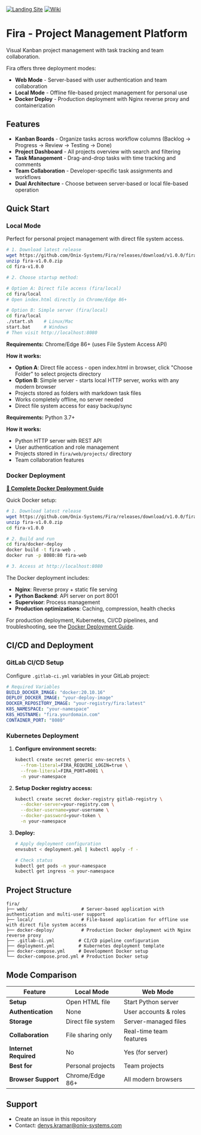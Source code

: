 
[![Landing Site](https://img.shields.io/badge/Website-Landing%20Page-blue?logo=web)](https://onix-systems-android-tasks.dev.onix.team/landing/index.html)
[![Wiki](https://img.shields.io/badge/Wiki-GitHub%20Wiki-green?logo=tools)](https://github.com/Onix-Systems/Fira/wiki)

# Fira - Project Management Platform

Visual Kanban project management with task tracking and team collaboration.

Fira offers three deployment modes:
- **Web Mode** - Server-based with user authentication and team collaboration
- **Local Mode** - Offline file-based project management for personal use
- **Docker Deploy** - Production deployment with Nginx reverse proxy and containerization

## Features

- **Kanban Boards** - Organize tasks across workflow columns (Backlog → Progress → Review → Testing → Done)
- **Project Dashboard** - All projects overview with search and filtering
- **Task Management** - Drag-and-drop tasks with time tracking and comments
- **Team Collaboration** - Developer-specific task assignments and workflows
- **Dual Architecture** - Choose between server-based or local file-based operation

## Quick Start

### Local Mode

Perfect for personal project management with direct file system access.

```bash
# 1. Download latest release
wget https://github.com/Onix-Systems/Fira/releases/download/v1.0.0/fira-v1.0.0.zip
unzip fira-v1.0.0.zip
cd fira-v1.0.0

# 2. Choose startup method:

# Option A: Direct file access (fira/local)
cd fira/local
# Open index.html directly in Chrome/Edge 86+

# Option B: Simple server (fira/local)
cd fira/local
./start.sh    # Linux/Mac
start.bat     # Windows
# Then visit http://localhost:8080
```

**Requirements:** Chrome/Edge 86+ (uses File System Access API)

**How it works:**
- **Option A**: Direct file access - open index.html in browser, click "Choose Folder" to select projects directory
- **Option B**: Simple server - starts local HTTP server, works with any modern browser
- Projects stored as folders with markdown task files
- Works completely offline, no server needed
- Direct file system access for easy backup/sync

**Requirements:** Python 3.7+

**How it works:**
- Python HTTP server with REST API
- User authentication and role management
- Projects stored in `fira/web/projects/` directory
- Team collaboration features

### Docker Deployment

**[📖 Complete Docker Deployment Guide](fira/docker-deploy/README.md)**

Quick Docker setup:

```bash
# 1. Download latest release
wget https://github.com/Onix-Systems/Fira/releases/download/v1.0.0/fira-v1.0.0.zip
unzip fira-v1.0.0.zip
cd fira-v1.0.0

# 2. Build and run
cd fira/docker-deploy
docker build -t fira-web .
docker run -p 8080:80 fira-web

# 3. Access at http://localhost:8080
```

The Docker deployment includes:
- **Nginx**: Reverse proxy + static file serving
- **Python Backend**: API server on port 8001
- **Supervisor**: Process management
- **Production optimizations**: Caching, compression, health checks

For production deployment, Kubernetes, CI/CD pipelines, and troubleshooting, see the [Docker Deployment Guide](fira/docker-deploy/README.md).


## CI/CD and Deployment

### GitLab CI/CD Setup

Configure `.gitlab-ci.yml` variables in your GitLab project:

```yaml
# Required Variables
BUILD_DOCKER_IMAGE: "docker:20.10.16"
DEPLOY_DOCKER_IMAGE: "your-deploy-image"
DOCKER_REPOSITORY_IMAGE: "your-registry/fira:latest"
K8S_NAMESPACE: "your-namespace"
K8S_HOSTNAME: "fira.yourdomain.com"
CONTAINER_PORT: "8080"
```

### Kubernetes Deployment

1. **Configure environment secrets:**
   ```bash
   kubectl create secret generic env-secrets \
     --from-literal=FIRA_REQUIRE_LOGIN=true \
     --from-literal=FIRA_PORT=8001 \
     -n your-namespace
   ```

2. **Setup Docker registry access:**
   ```bash
   kubectl create secret docker-registry gitlab-registry \
     --docker-server=your-registry.com \
     --docker-username=your-username \
     --docker-password=your-token \
     -n your-namespace
   ```

3. **Deploy:**
   ```bash
   # Apply deployment configuration
   envsubst < deployment.yml | kubectl apply -f -
   
   # Check status
   kubectl get pods -n your-namespace
   kubectl get ingress -n your-namespace
   ```

## Project Structure

```
fira/
├── web/                    # Server-based application with authentication and multi-user support
├── local/                  # File-based application for offline use with direct file system access
├── docker-deploy/          # Production Docker deployment with Nginx reverse proxy
├── .gitlab-ci.yml         # CI/CD pipeline configuration
├── deployment.yml         # Kubernetes deployment template
├── docker-compose.yml     # Development Docker setup
└── docker-compose.prod.yml # Production Docker setup
```

## Mode Comparison

| Feature | Local Mode | Web Mode |
|---------|---------------|-------------|
| **Setup** | Open HTML file | Start Python server |
| **Authentication** | None | User accounts & roles |
| **Storage** | Direct file system | Server-managed files |
| **Collaboration** | File sharing only | Real-time team features |
| **Internet Required** | No | Yes (for server) |
| **Best for** | Personal projects | Team projects |
| **Browser Support** | Chrome/Edge 86+ | All modern browsers |


## Support

- Create an issue in this repository
- Contact: denys.kramar@onix-systems.com
